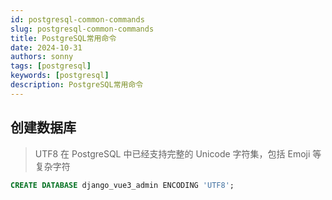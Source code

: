 ```yaml
---
id: postgresql-common-commands
slug: postgresql-common-commands
title: PostgreSQL常用命令
date: 2024-10-31
authors: sonny
tags: [postgresql]
keywords: [postgresql]
description: PostgreSQL常用命令
---
```


<!-- truncate -->


## 创建数据库
> UTF8 在 PostgreSQL 中已经支持完整的 Unicode 字符集，包括 Emoji 等复杂字符

```sql
CREATE DATABASE django_vue3_admin ENCODING 'UTF8';
```
